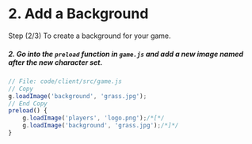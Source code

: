 # 2. Add a Background

Step (2/3) To create a background for your game.

##### 2. Go into the `preload` _function_ in `game.js` and add a new image named after the new character set.

```javascript
// File: code/client/src/game.js
// Copy
g.loadImage('background', 'grass.jpg');
// End Copy
preload() {
	g.loadImage('players', 'logo.png');/*[*/
	g.loadImage('background', 'grass.jpg');/*]*/
}
```
